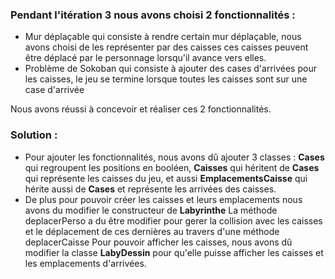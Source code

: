 ### Pendant l'itération 3 nous avons choisi 2 fonctionnalités :
  - Mur déplaçable qui consiste à rendre certain mur déplaçable, nous avons choisi de les représenter par des caisses 
    ces caisses peuvent être déplacé par le personnage lorsqu'il avance vers elles.
  - Problème de Sokoban qui consiste à ajouter des cases d'arrivées pour les caisses, le jeu se termine lorsque toutes les 
    caisses sont sur une case d'arrivée

Nous avons réussi à concevoir et réaliser ces 2 fonctionnalités.

### Solution : 
- Pour ajouter les fonctionnalités, nous avons dû ajouter 3 classes : **Cases** qui regroupent les positions en booléen, **Caisses** qui héritent de **Cases** qui représente les caisses du jeu, et aussi **EmplacementsCaisse** qui hérite aussi de **Cases** et représente les arrivées des caisses.
- De plus pour pouvoir créer les caisses et leurs emplacements nous avons du modifier le constructeur de **Labyrinthe**
La méthode deplacerPerso a du être modifier pour gerer la collision avec les caisses et le déplacement de ces dernières au travers d'une méthode deplacerCaisse
Pour pouvoir afficher les caisses, nous avons dû modifier la classe **LabyDessin** pour qu'elle puisse afficher les caisses et les emplacements d'arrivées.

